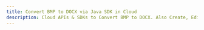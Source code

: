 ---title: Convert BMP to DOCX via Java SDK in Clouddescription: Cloud APIs & SDKs to Convert BMP to DOCX. Also Create, Edit & Render Microsoft Word & OpenOffice documents in the Cloud.---